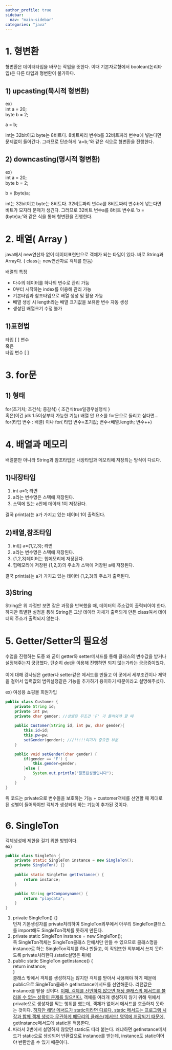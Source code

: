 ```yaml
---
author_profile: true
sidebar:
  nav: "main-sidebar"
categories: "java"
---
```

# 1. 형변환
형변환은 데이터타입을 바꾸는 작업을 뜻한다. 이때 기본자료형에서 boolean(논리타입)은 다른 타입과 형변환이 불가하다.

## 1) upcasting(묵시적 형변환)
ex)    
int a = 20;    
byte b = 2;    

a = b;    

int는 32bit이고 byte는 8비트다. 8비트짜리 변수b를 32비트짜리 변수a에 넣는다면 문제없이 들어간다. 그러므로 단순하게 'a=b;'와 같은 식으로 형변환을 진행한다.

## 2) downcasting(명시적 형변환)
ex)    
int a = 20;    
byte b = 2;     

b = (byte)a;    

int는 32bit이고 byte는 8비트다. 32비트짜리 변수a를 8비트짜리 변수b에 넣는다면 비트가 모자라 문제가 생긴다. 그러므로 32비트 변수a를 8비트 변수로 'b = (byte)a;'와 같은 식을 통해 형변환을 진행한다.


# 2. 배열( Array )
java에서 new연산자 없이 데이터표현만으로 객체가 되는 타입이 있다. 바로 String과 Array다.
( class는 new연산자로 객체를 만듬)

배열의 특징
- 다수의 데이터를 하나의 변수로 관리 가능
- 0부터 시작하는 index를 이용해 관리 가능
- 기본타입과 참조타입으로 배열 생성 및 활용 가능
- 배열 생성 시 length라는 배열 크기값을 보유한 변수 자동 생성
- 생성된 배열크기 수정 불가

## 1)표현법
타입 [ ] 변수     
혹은     
타입 변수 [ ]    

# 3. for문
## 1) 형태
for(초기치; 조건식; 증감식) { 조건식true일경우실행식 }     
혹은(이건 jdk 1.5이상부터 가능한 기능)  배열 안 요소를 for문으로 돌리고 싶다면...          
for(타입 변수 : 배열) 이나   for( 타입 변수=초기값; 변수<배열.length; 변수++)    

# 4. 배열과 메모리
배열뿐만 아니라 String과 참조타입은 내장타입과 메모리에 저장되는 방식이 다르다.     
## 1)내장타입
1. int a=1; 라면
2. a라는 변수명은 스택에 저장된다.
3. 스택에 있는 a안에 데이터 1이 저장된다.   

결국 print(a)는 a가 가지고 있는 데이터 1이 출력된다.    

## 2)배열,참조타입
1. int[] a={1,2,3}; 라면
2. a라는 변수명은 스택에 저장된다.
3. {1,2,3}데이터는 힙메모리에 저장된다.
4. 힙메모리에 저장된 {1,2,3}의 주소가 스택에 저장된 a에 저장된다.     

결국 print(a)는 a가 가지고 있는 데이터 (1,2,3)의 주소가 출력된다.

## 3)String
String은 위 과정만 보면 같은 과정을 반복했을 때, 데이터의 주소값이 출력되어야 한다. 하지만 특별한 설정을 통해 String은 그냥 데이터 자체가 출력되게 만든 class여서 데이터의 주소가 출력되지 않는다.



# 5. Getter/Setter의 필요성
수업을 진행하는 도중 왜 굳이 getter와 setter메서드를 통해 클래스의 변수값을 받거나 설정해주는지 궁금했다. 단순히 dot을 이용해 진행하면 되지 않는가라는 궁금증이었다.    
</br>
이에 대해 강사님은 getter나 setter같은 메서드를 만들고 이 곳에서 세부조건이나 제약을 걸어서 입력값의 범위설정같은 기능을 추가하기 용이하기 때문이라고 설명해주셨다.    

ex) 여성용 쇼핑몰 회원가입     
```java
public class Customer {
	private String id;
	private int pw;
	private char gender; //성별은 무조건 'F' 가 들어와야 할 때
	
	public Customer(String id, int pw, char gender){
		this.id=id;
		this.pw=pw;
		setGender(gender); ///!!!!!여기가 중요한 부분
	}

	public void setGender(char gender) {
		if(gender == 'F') {
			this.gender=gender;
		}else {
			System.out.println("잘못된성별입니다");
		}
	}
}
```
위 코드는 private으로 변수들을 보호하는 기능 + customer객체를 선언할 때 제대로 된 성별이 들어와야만 객체가 생성되게 하는 기능이 추가된 것이다.

# 6. SingleTon
객체생성에 제한을 걸기 위한 방법이다.    
ex)
```java
public class SingleTon {
	private static SingleTon instance = new SingleTon();
	private SingleTon() {}
	
	public static SingleTon getInstance() {
		return instance;
	}

	public String getCompanyname() {
		return "playdata";
	}
}
```
1. private SingleTon() {}    
먼저 기본생성자를 private처리하여 SingleTon외부에서 아무리 SingleTon클래스를 import해도 SingleTon객체를 못하게 만든다.
2. private static SingleTon instance = new SingleTon();     
즉 SingleTon객체는 SingleTon클래스 안에서만 만들 수 있으므로 클래스명을 instance로 하는 SingleTon객체를 하나 만들고, 이 작업또한 외부에서 쓰지 못하도록 private처리한다.(static설명은 뒤에)    
3. public static SingleTon getInstance() {    
		return instance;    
	}    
클래스 밖에서 객체를 생성하지는 않지만 객체를 받아서 사용해야 하기 때문에 public으로 SingleTon클래스 getInstance메서드를 선언해준다. 리턴값은 instance를 받을 것이다. <u>이때, 객체를 선언하지 않으면 해당 클래스의 메서드를 불러올 수 없는 상황이 문제를 일으킨다.</u> 객체를 여러개 생성하지 않기 위해 위에서 private으로 생성자를 막는 행위를 했는데, 객체가 없어서 메서드를 호출하지 못하는 것이다. <u>하지만 해당 메서드가 static이라면 다르다. static 메서드는 프로그램 시작과 함께 객체 생성과 무관하게 메모리의 클래스(메서드) 영역에 저장되기 때문에,</u> getInstance메서드에 static을 적용한다.     
4. 따라서 2번에서 설명하지 않았던 static도 따라 붙는다. 왜냐하면 getInstance메서드가 static으로 생성되어 반환값으로 instance를 받는데, instance도 static이어야 반환받을 수 있기 때문이다.
